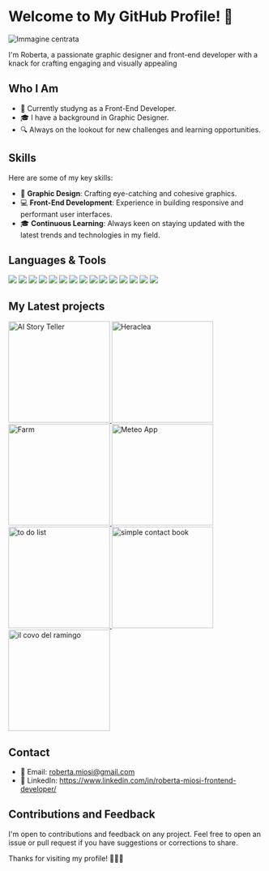 # Welcome to My GitHub Profile! 👋

![Immagine centrata](https://github.com/RobertaMi89/loghi/blob/main/me.webp)

I'm Roberta, a passionate graphic designer and front-end developer with a knack for crafting engaging and visually appealing 

## Who I Am

- 💼 Currently studyng as a Front-End Developer.
- 🎓 I have a background in Graphic Designer.
- 🔍 Always on the lookout for new challenges and learning opportunities.

## Skills

Here are some of my key skills:

- 🎨 **Graphic Design**: Crafting eye-catching and cohesive graphics.
- 💻 **Front-End Development**: Experience in building responsive and performant user interfaces.
- 🎓 **Continuous Learning**: Always keen on staying updated with the latest trends and technologies in my field.

## Languages & Tools
![](https://github.com/RobertaMi89/loghi/blob/main/ai.png)  ![](https://github.com/RobertaMi89/loghi/blob/main/ps.png) ![](https://github.com/RobertaMi89/loghi/blob/main/html.png)  ![](https://github.com/RobertaMi89/loghi/blob/main/css.png) ![](https://github.com/RobertaMi89/loghi/blob/main/JavaScript-logo.png)  ![](https://github.com/RobertaMi89/loghi/blob/main/typescript.jpg) ![](https://github.com/RobertaMi89/loghi/blob/main/bootstrap.png)  ![](https://github.com/RobertaMi89/loghi/blob/main/tailwind.jpg) ![](https://github.com/RobertaMi89/loghi/blob/main/React-icon.svg.png)   ![](https://github.com/RobertaMi89/loghi/blob/main/next.jpg) ![](https://github.com/RobertaMi89/loghi/blob/main/angular18.png) ![](https://github.com/RobertaMi89/loghi/blob/main/sass.jpeg)  ![](https://github.com/RobertaMi89/loghi/blob/main/postman.png) ![](https://github.com/RobertaMi89/loghi/blob/main/vs.jpeg) ![](https://github.com/RobertaMi89/loghi/blob/main/figma.jpg)

## My Latest projects

<a href="https://ai-story-teller-3wmv.vercel.app/" target="_blank">
  <img src="https://github.com/RobertaMi89/loghi/raw/main/progetti/AIstoryTeller.png" alt="AI Story Teller" style="height:200px;">
</a>
<a href="https://heraclea.vercel.app/" target="_blank">
  <img src="https://github.com/RobertaMi89/loghi/raw/main/progetti/heraclea.png" alt="Heraclea" style="height:200px;">
</a>
<a href="https://myfarm-black.vercel.app/" target="_blank">
  <img src="https://github.com/RobertaMi89/loghi/raw/main/progetti/farm.png" alt="Farm" style="height:200px;">
</a>
<a href="https://robertami89.github.io/MeteoApp/" target="_blank">
  <img src="https://github.com/RobertaMi89/loghi/raw/main/progetti/meteoApp.png" alt="Meteo App" style="height:200px;">
</a>
<a href="https://traveltodolist.vercel.app/" target="_blank">
  <img src="https://github.com/RobertaMi89/loghi/raw/main/progetti/travel-to-do-list1.png" alt="to do list" style="height:200px;">
</a>
<a href="https://scb-app-livid.vercel.app/" target="_blank">
  <img src="https://github.com/RobertaMi89/loghi/raw/main/progetti/SCB-App.png" alt="simple contact book" style="height:200px;">     
</a>
<a href="https://il-covo-del-ramingo.vercel.app/" target="_blank">
  <img src="https://github.com/RobertaMi89/loghi/raw/main/progetti/Il_covo_del_Ramingo.png" alt="il covo del ramingo" style="height:200px;">     
</a>

## Contact

- 📧 Email: roberta.miosi@gmail.com
- 🔗 LinkedIn: https://www.linkedin.com/in/roberta-miosi-frontend-developer/

## Contributions and Feedback

I'm open to contributions and feedback on any project. Feel free to open an issue or pull request if you have suggestions or corrections to share.

Thanks for visiting my profile! 👨‍💻🚀
